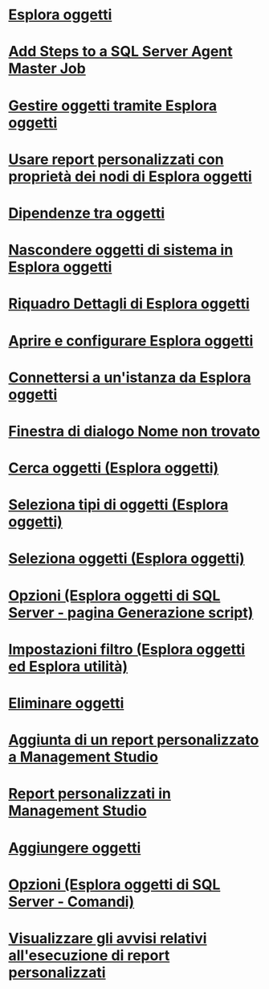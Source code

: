 # [Esplora oggetti](object-explorer.md)
# [Add Steps to a SQL Server Agent Master Job](add-steps-to-a-sql-server-agent-master-job.md)
# [Gestire oggetti tramite Esplora oggetti](manage-objects-by-using-object-explorer.md)
# [Usare report personalizzati con proprietà dei nodi di Esplora oggetti](use-custom-reports-with-object-explorer-node-properties.md)
# [Dipendenze tra oggetti](object-dependencies.md)
# [Nascondere oggetti di sistema in Esplora oggetti](hide-system-objects-in-object-explorer.md)
# [Riquadro Dettagli di Esplora oggetti](object-explorer-details-pane.md)
# [Aprire e configurare Esplora oggetti](open-and-configure-object-explorer.md)
# [Connettersi a un'istanza da Esplora oggetti](connect-to-an-instance-from-object-explorer.md)
# [Finestra di dialogo Nome non trovato](name-not-found-dialog-box.md)
# [Cerca oggetti (Esplora oggetti)](browse-for-objects-object-explorer.md)
# [Seleziona tipi di oggetti (Esplora oggetti)](select-object-types-object-explorer.md)
# [Seleziona oggetti (Esplora oggetti)](select-objects-object-explorer.md)
# [Opzioni (Esplora oggetti di SQL Server - pagina Generazione script)](options-sql-server-object-explorer-scripting-page.md)
# [Impostazioni filtro (Esplora oggetti ed Esplora utilità)](filter-settings-object-explorer-and-utility-explorer.md)
# [Eliminare oggetti](delete-objects.md)
# [Aggiunta di un report personalizzato a Management Studio](add-a-custom-report-to-management-studio.md)
# [Report personalizzati in Management Studio](custom-reports-in-management-studio.md)
# [Aggiungere oggetti](add-objects.md)
# [Opzioni (Esplora oggetti di SQL Server - Comandi)](options-sql-server-object-explorer-commands.md)
# [Visualizzare gli avvisi relativi all'esecuzione di report personalizzati](unsuppress-run-custom-report-warnings.md)
